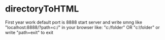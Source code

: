 # directoryToHTML
First year work
default port is 8888
start server and write smng like "localhost:8888/?path=c:/" in your browser
like: "c:/folder" OR "c:\folder" or write "path=exit" to exit

